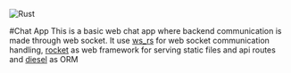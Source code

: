 ![Rust](https://github.com/Evergreenn/RustChatApp/workflows/Rust/badge.svg)

#Chat App
This is a basic web chat app where backend communication is made through web socket. It use [ws_rs](https://github.com/housleyjk/ws-rs) for web socket communication handling, [rocket](https://rocket.rs/) as web framework for serving static files and api routes and [diesel](http://diesel.rs/) as ORM

